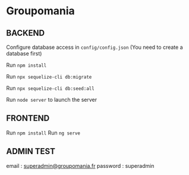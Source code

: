 # Groupomania

## BACKEND 

Configure database access in `config/config.json`
(You need to create a database first)

Run `npm install`

Run `npx sequelize-cli db:migrate`

Run `npx sequelize-cli db:seed:all`

Run `node server` to launch the server


## FRONTEND

Run `npm install`
Run `ng serve`



## ADMIN TEST

email : superadmin@groupomania.fr
password : superadmin
